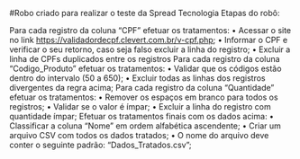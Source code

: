 #Robo criado para realizar o teste da Spread Tecnologia 
Etapas do robô:

Para cada registro da coluna “CPF” efetuar os tratamentos:
•	Acessar o site no link https://validadordecpf.clevert.com.br/v-cpf.php;
•	Informar o CPF e verificar o seu retorno, caso seja falso excluir a linha do registro;
•	Excluir a linha de CPFs duplicados entre os registros
Para cada registro da coluna “Codigo_Produto” efetuar os tratamentos:
•	Validar que os códigos estão dentro do intervalo (50 a 650);
•	Excluir todas as linhas dos registros divergentes da regra acima;
Para cada registro da coluna “Quantidade” efetuar os tratamentos:
•	Remover os espaços em branco para todos os registros;
•	Validar se o valor é ímpar;
•	Excluir a linha do registro com quantidade ímpar;
Efetuar os tratamentos finais com os dados acima:
•	Classificar a coluna “Nome” em ordem alfabética ascendente;
•	Criar um arquivo CSV com todos os dados tratados;
•	 O nome do arquivo deve conter o seguinte padrão: “Dados_Tratados.csv”;

